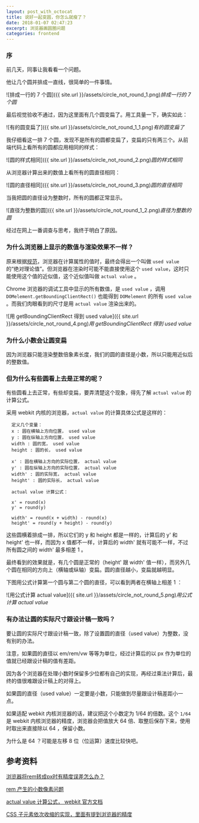 ```yaml
---
layout: post_with_octocat
title: 说好一起变圆，你怎么就瘦了？
date: 2018-01-07 02:47:23
excerpt: 浏览器画圆圈问题
categories: frontend
---
```


### 序

前几天，同事让我看看一个问题。

他让几个圆并排成一直线，很简单的一件事情。


![排成一行的 7 个圆]({{ site.url }}/assets/circle_not_round_1.png)*排成一行的 7 个圆*

最后视觉验收不通过，因为这里面有几个圆变扁了。用工具量一下，确实如此：

![有的圆变扁了]({{ site.url }}/assets/circle_not_round_1_1.png)*有的圆变扁了*

我仔细看这一排 7 个圆，发现不是所有的圆都变扁了，变扁的只有两三个。从前端代码上看所有的圆都应用相同的样式：

![圆的样式相同]({{ site.url }}/assets/circle_not_round_2.png)*圆的样式相同*

从浏览器计算出来的数值上看所有的圆直径相同：

![圆的直径相同]({{ site.url }}/assets/circle_not_round_3.png)*圆的直径相同*

当我把圆的直径设为整数时，所有的圆都正常显示。

![直径为整数的圆]({{ site.url }}/assets/circle_not_round_1_2.png)*直径为整数的圆*


经过在网上一番调查与思考，我终于明白了原因。

### 为什么浏览器上显示的数值与渲染效果不一样？

原来根据[规范](https://www.w3.org/TR/css-cascade-3/#used)，浏览器在计算属性的值时，最终会得出一个叫做 `used value` 的“绝对理论值”。但浏览器在渲染时可能不能直接使用这个 `used value`，这时只能使用这个值的近似值，这个近似值叫做 `actual value` 。

Chrome 浏览器的调试工具中显示的所有数值，是 `used value` ，调用 `DOMelement.getBoundingClientRect()` 也能得到 `DOMelement` 的所有 `used value` 。而我们肉眼看到的尺寸是用 `actual value` 渲染出来的。

![用 getBoundingClientRect 得到 used value]({{ site.url }}/assets/circle_not_round_4.png)*用 getBoundingClientRect 得到 used value*

### 为什么小数会让圆变扁

因为浏览器只能渲染整数倍象素长度，我们的圆的直径是小数，所以只能用近似后的整数值。

### 但为什么有些圆看上去是正常的呢？

有些圆看上去正常，有些却变扁，要弄清楚这个现象，得先了解 `actual value` 的计算公式。

采用 webkit 内核的浏览器，`actual value` 的计算具体公式是这样的：

```
  定义几个变量：
  x : 圆在横轴上方向位置， used value
  y : 圆在纵轴上方向位置， used value
  width : 圆的宽， used value
  height : 圆的长， used value

  x' : 圆在横轴上方向的实际位置， actual value
  y' : 圆在纵轴上方向的实际位置， actual value
  width' : 圆的实际宽， actual value
  height' : 圆的实际长， actual value

  actual value 计算公式：

  x' = round(x)
  y' = round(y)

  width' = round(x + width) - round(x)
  height' = round(y + height) - round(y)

```

这些圆横着排成一排，所以它们的 y 和 height 都是一样的，计算后的 y' 和 height' 也一样，而因为 x 值都不一样，计算后的 width' 就有可能不一样，不过所有圆之间的 width' 最多相差 1 。

最终看到的效果就是，有几个圆是正常的（height' 跟 width' 值一样），而另外几个圆在相同的方向上（横轴或纵轴）变扁。圆的直径越小，变扁就越明显。

下图用公式计算第一个圆与第二个圆的直径，可以看到两者在横轴上相差 1 ：

![用公式计算 actual value]({{ site.url }}/assets/circle_not_round_5.png)*用公式计算 actual value*

### 有办法让圆的实际尺寸跟设计稿一致吗？

要让圆的实际尺寸跟设计稿一致，除了设置圆的直径（used value）为整数，没有别的办法。

注意，如果圆的直径以 em/rem/vw 等等为单位，经过计算后的以 px 作为单位的值就已经跟设计稿的值有差距。

因为各个浏览器在处理小数时保留多少位都有自己的实现，再经过乘法计算后，最终的值很难跟设计稿上的对得上。

如果圆的直径（used value）一定要是小数，只能做到尽量跟设计稿差距小一点。

如果适配 webkit 内核浏览器的话，建议把这个小数定为 1/64 的倍数。这个 `1/64` 是 webkit 内核浏览器的精度，浏览器会把值放大 64 倍、取整后保存下来，使用时取出来直接除以 64 ，保留小数。

为什么是 64 ？可能是左移 8 位（位运算）速度比较快吧。

## 参考资料

[浏览器将rem转成px时有精度误差怎么办？](https://www.zhihu.com/question/264372456/answer/280496269)

[rem 产生的小数像素问题](http://taobaofed.org/blog/2015/11/04/mobile-rem-problem/)

[actual value 计算公式， webkit 官方文档](http://trac.webkit.org/wiki/LayoutUnit)

[CSS 子元素依次收缩的实现，里面有提到浏览器的精度](http://lotabout.me/2017/flex-shrink-in-order/)